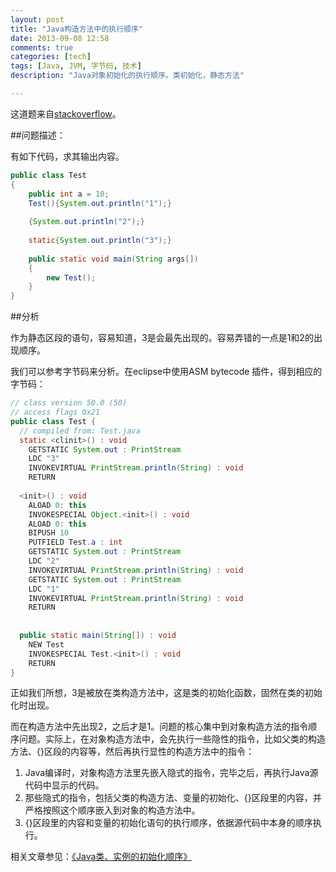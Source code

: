 ```yaml
---
layout: post
title: "Java构造方法中的执行顺序"
date: 2013-09-08 12:58
comments: true
categories: [tech]
tags: [Java, JVM, 字节码, 技术]
description: "Java对象初始化的执行顺序。类初始化，静态方法"

---
```

这道题来自[stackoverflow](http://stackoverflow.com/questions/8185780/strange-behavior-using-braces-in-java/8186881#8186881)。

##问题描述：

有如下代码，求其输出内容。

```java
public class Test  
{  
    public int a = 10;  
    Test(){System.out.println("1");}  
  
    {System.out.println("2");}  
  
    static{System.out.println("3");}  
  
    public static void main(String args[])  
    {  
        new Test();  
    }  
}
```
##分析

作为静态区段的语句，容易知道，3是会最先出现的。容易弄错的一点是1和2的出现顺序。

我们可以参考字节码来分析。在eclipse中使用ASM bytecode 插件，得到相应的字节码：

```java
// class version 50.0 (50)  
// access flags 0x21  
public class Test {  
  // compiled from: Test.java  
  static <clinit>() : void  
    GETSTATIC System.out : PrintStream  
    LDC "3"  
    INVOKEVIRTUAL PrintStream.println(String) : void  
    RETURN  
  
  <init>() : void  
    ALOAD 0: this  
    INVOKESPECIAL Object.<init>() : void  
    ALOAD 0: this  
    BIPUSH 10  
    PUTFIELD Test.a : int  
    GETSTATIC System.out : PrintStream  
    LDC "2"  
    INVOKEVIRTUAL PrintStream.println(String) : void  
    GETSTATIC System.out : PrintStream  
    LDC "1"  
    INVOKEVIRTUAL PrintStream.println(String) : void  
    RETURN  
  
  
  public static main(String[]) : void  
    NEW Test  
    INVOKESPECIAL Test.<init>() : void  
    RETURN  
}
```

正如我们所想，3是被放在类构造方法中，这是类的初始化函数，固然在类的初始化时出现。
<!--more-->
而在构造方法中先出现2，之后才是1。问题的核心集中到对象构造方法的指令顺序问题。实际上，在对象构造方法中，会先执行一些隐性的指令，比如父类的构造方法、{}区段的内容等，然后再执行显性的构造方法中的指令：

1. Java编译时，对象构造方法里先嵌入隐式的指令，完毕之后，再执行Java源代码中显示的代码。
2. 那些隐式的指令，包括父类的构造方法、变量的初始化、{}区段里的内容，并严格按照这个顺序嵌入到对象的构造方法中。
3. {}区段里的内容和变量的初始化语句的执行顺序，依据源代码中本身的顺序执行。

相关文章参见：[《Java类、实例的初始化顺序》](http://biaobiaoqi.me/blog/2013/09/22/java-initialization/)